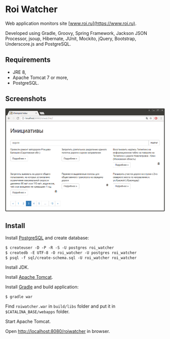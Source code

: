Roi Watcher
===========

Web application monitors site [www.roi.ru](https://www.roi.ru).

Developed using Gradle, Groovy, Spring Framework, Jackson JSON Processor, jsoup, Hibernate, JUnit, Mockito, jQuery,
Bootstrap, Underscore.js and PostgreSQL.

## Requirements

* JRE 8,
* Apache Tomcat 7 or more,
* PostgreSQL.

## Screenshots

![Main window](roi-watcher.png)

## Install

Install [PostgreSQL](https://www.postgresql.org) and create database:

```
$ createuser -D -P -R -S -U postgres roi_watcher
$ createdb -E UTF-8 -O roi_watcher -U postgres roi_watcher
$ psql -f sql/create-schema.sql -U roi_watcher roi_watcher
```

Install JDK.

Install [Apache Tomcat](https://tomcat.apache.org/).

Install [Gradle](https://gradle.org) and build application:

```
$ gradle war
```

Find `roiwatcher.war` in `build/libs` folder and put it in `$CATALINA_BASE/webapps` folder.

Start Apache Tomcat.

Open [http://localhost:8080/roiwatcher](http://localhost:8080/roiwatcher) in browser.
